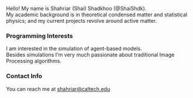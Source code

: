 Hello! My name is Shahriar (Shai) Shadkhoo (@ShaiShdk).\
My academic background is in theoretical condensed matter and statistical physics; and my current projects revolve around active matter.

### Programming Interests ###
I am interested in the simulation of agent-based models.\
Besides simulations I'm very much passionate about traditional Image Processing algorithms.

### Contact Info ###
You can reach me at shahriar@caltech.edu
